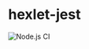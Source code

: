 # hexlet-jest
![Node.js CI](https://github.com/AlexeyRyabchikov/hexlet-jest/workflows/Node.js%20CI/badge.svg?event=check_run)
